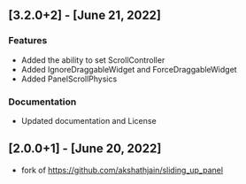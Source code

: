 ## [3.2.0+2] - [June 21, 2022]
### Features
- Added the ability to set ScrollController
- Added IgnoreDraggableWidget and ForceDraggableWidget
- Added PanelScrollPhysics

### Documentation
- Updated documentation and License

## [2.0.0+1] - [June 20, 2022]
- fork of https://github.com/akshathjain/sliding_up_panel